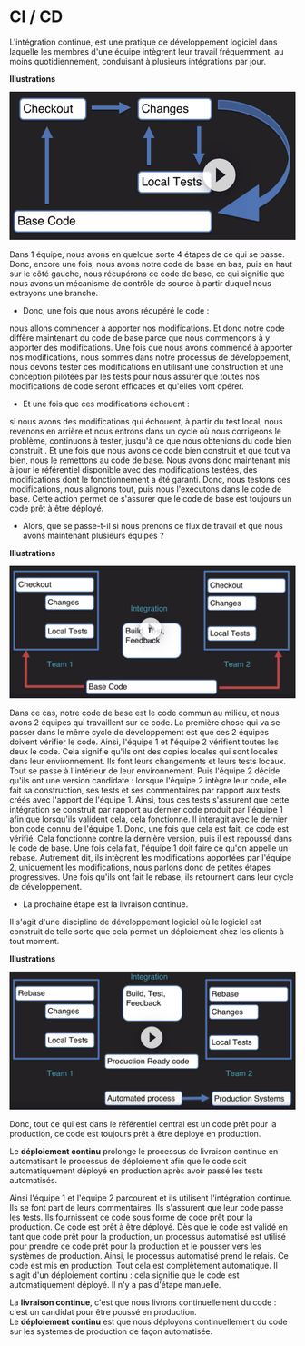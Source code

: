 # CI / CD

L'intégration continue, est une pratique de développement logiciel dans laquelle les membres d'une équipe intègrent leur travail fréquemment, au moins quotidiennement, conduisant à plusieurs intégrations par jour.<br>

**Illustrations**

![jenkins_cicd1.png](../../images/jenkins_cicd1.png)


Dans 1 équipe, nous avons en quelque sorte 4 étapes de ce qui se passe. Donc, encore une fois, nous avons notre code de base en bas, puis en haut sur le côté gauche, nous récupérons ce code de base, ce qui signifie que nous avons un mécanisme de contrôle de source à partir duquel nous extrayons une branche. 

- Donc, une fois que nous avons récupéré le code :

nous allons commencer à apporter nos modifications. Et donc notre code diffère maintenant du code de base parce que nous commençons à y apporter des modifications. Une fois que nous avons commencé à apporter nos modifications, nous sommes dans notre processus de développement, nous devons tester ces modifications en utilisant une construction et une conception pilotées par les tests pour nous assurer que toutes nos modifications de code seront efficaces et qu'elles vont opérer.

- Et une fois que ces modifications échouent :

si nous avons des modifications qui échouent, à partir du test local, nous revenons en arrière et nous entrons dans un cycle où nous corrigeons le problème, continuons à tester, jusqu'à ce que nous obtenions du code bien construit . Et une fois que nous avons ce code bien construit et que tout va bien, nous le remettons au code de base.
Nous avons donc maintenant mis à jour le référentiel disponible avec des modifications testées, des modifications dont le fonctionnement a été garanti. Donc, nous testons ces modifications, nous alignons tout, puis nous l'exécutons dans le code de base. Cette action permet de s'assurer que le code de base est toujours un code prêt à être déployé. 

- Alors, que se passe-t-il si nous prenons ce flux de travail et que nous avons maintenant plusieurs équipes ? 

**Illustrations**

![jenkins_cicd2.png](../../images/jenkins_cicd2.png)

Dans ce cas, notre code de base est le code commun au milieu, et nous avons 2 équipes qui travaillent sur ce code. La première chose qui va se passer dans le même cycle de développement est que ces 2 équipes doivent vérifier le code. Ainsi, l'équipe 1 et l'équipe 2 vérifient toutes les deux le code. Cela signifie qu'ils ont des copies locales qui sont locales dans leur environnement. Ils font leurs changements et leurs tests locaux. Tout se passe à l'intérieur de leur environnement. Puis l'équipe 2 décide qu'ils ont une version candidate : lorsque l'équipe 2 intègre leur code, elle fait sa construction, ses tests et ses commentaires par rapport aux tests créés avec l'apport de l'équipe 1. Ainsi, tous ces tests s'assurent que cette intégration se construit par rapport au dernier code produit par l'équipe 1 afin que lorsqu'ils valident cela, cela fonctionne. Il interagit avec le dernier bon code connu de l'équipe 1. Donc, une fois que cela est fait, ce code est vérifié. Cela fonctionne contre la dernière version, puis il est repoussé dans le code de base. Une fois cela fait, l'équipe 1 doit faire ce qu'on appelle un rebase. Autrement dit, ils intègrent les modifications apportées par l'équipe 2, uniquement les modifications, nous parlons donc de petites étapes progressives. Une fois qu'ils ont fait le rebase, ils retournent dans leur cycle de développement.

- La prochaine étape est la livraison continue.

Il s'agit d'une discipline de développement logiciel où le logiciel est construit de telle sorte que cela permet un déploiement chez les clients à tout moment.

**Illustrations**

![jenkins_cicd3.png](../../images/jenkins_cicd3.png)

Donc, tout ce qui est dans le référentiel central est un code prêt pour la production, ce code est toujours prêt à être déployé en production.

Le **déploiement continu** prolonge le processus de livraison continue en automatisant le processus de déploiement afin que le code soit automatiquement déployé en production après avoir passé les tests automatisés.

Ainsi l'équipe 1 et l'équipe 2 parcourent et ils utilisent l'intégration continue. Ils se font part de leurs commentaires. Ils s'assurent que leur code passe les tests. Ils fournissent ce code sous forme de code prêt pour la production. Ce code est prêt à être déployé. Dès que le code est validé en tant que code prêt pour la production, un processus automatisé est utilisé pour prendre ce code prêt pour la production et le pousser vers les systèmes de production. Ainsi, le processus automatisé prend le relais. Ce code est mis en production. Tout cela est complètement automatique. Il s'agit d'un déploiement continu : cela signifie que le code est automatiquement déployé. Il n'y a pas d'étape manuelle.

La **livraison continue**, c'est que nous livrons continuellement du code : c'est un candidat pour être poussé en production. <br>
Le **déploiement continu** est que nous déployons continuellement du code sur les systèmes de production de façon automatisée.